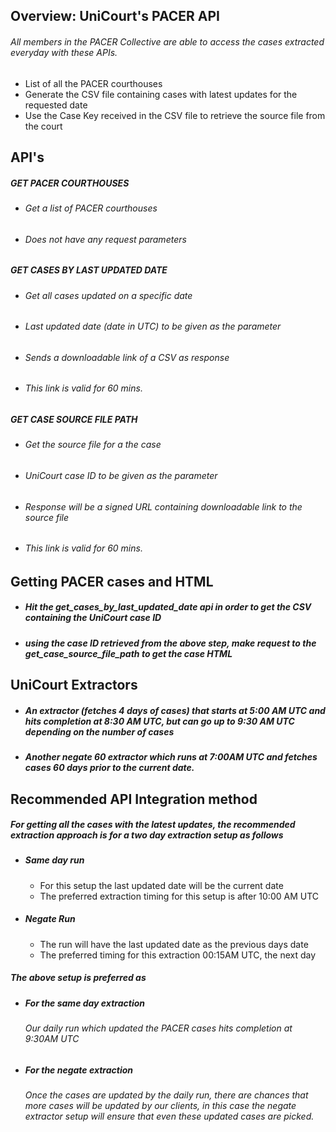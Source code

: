 ## Overview: UniCourt's PACER API

###### All members in the PACER Collective are able to access the cases extracted everyday with these APIs.
* List of all the PACER courthouses
* Generate the CSV file containing cases with latest updates for the requested date
* Use the Case Key received in the CSV file to retrieve the source file from the court

## API's
##### GET PACER COURTHOUSES
   * ###### Get a list of PACER courthouses
   * ###### Does not have any request parameters

##### GET CASES BY LAST UPDATED DATE
   * ###### Get all cases updated on a specific date
   * ###### Last updated date (date in UTC) to be given as the parameter
   * ###### Sends a downloadable link of a CSV as response
   * ###### This link is valid for 60 mins.


##### GET CASE SOURCE FILE PATH
   * ###### Get the source file for a the case
   * ###### UniCourt case ID to be given as the parameter
   * ###### Response will be a signed URL containing downloadable link to the source file
   * ###### This link is valid for 60 mins.


## Getting PACER cases and HTML
* ##### Hit the get_cases_by_last_updated_date api in order to get the CSV containing the UniCourt case ID
* ##### using the case ID retrieved from the above step, make request to the get_case_source_file_path to get the case HTML

## UniCourt Extractors
* ##### An extractor (fetches 4 days of cases) that starts at 5:00 AM UTC and hits completion at 8:30 AM UTC, but can go up to 9:30 AM UTC depending on the number of cases
 * ##### Another negate 60 extractor which runs at 7:00AM UTC and fetches cases 60 days prior to the current date. 

## Recommended API Integration method

##### For getting all the cases with the latest updates, the recommended extraction approach is for a two day extraction setup as follows
* ##### Same day run
    * For this setup the last updated date will be the current date
    * The preferred extraction timing for this setup is after 10:00 AM UTC
* ##### Negate Run
    * The run will have the last updated date as the previous days date
    * The preferred timing for this extraction 00:15AM UTC, the next day

##### The above setup is preferred as
* ##### For the same day extraction
     ###### Our daily run which updated the PACER cases hits completion at 9:30AM UTC
* ##### For the negate extraction
    ###### Once the cases are updated by the daily run, there are chances that more cases will be updated by our clients, in this case the negate extractor setup will ensure that even these updated cases are picked.
